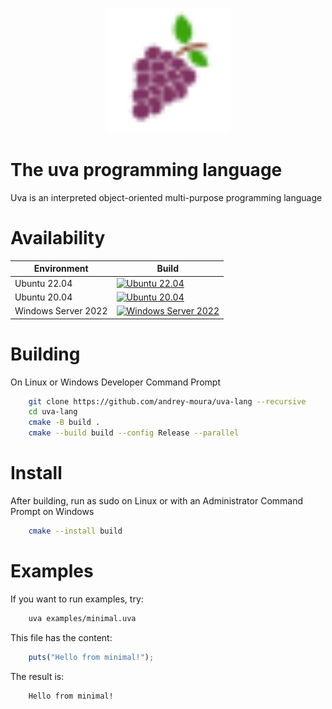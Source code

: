 <p align="center">
    <img src="resources/uva.svg" alt="Alt Text" style="width:200px; height:200px;">
</p>

# The uva programming language

Uva is an interpreted object-oriented multi-purpose programming language

# Availability

Environment | Build
--- | --- |
Ubuntu 22.04 | [![Ubuntu 22.04](https://github.com/andrey-moura/uva-lang/actions/workflows/build-ubuntu-22.04.yml/badge.svg)](https://github.com/andrey-moura/uva-lang/actions/workflows/build-ubuntu-22.04.yml)
Ubuntu 20.04 | [![Ubuntu 20.04](https://github.com/andrey-moura/uva-lang/actions/workflows/build-ubuntu-20.04.yml/badge.svg)](https://github.com/andrey-moura/uva-lang/actions/workflows/build-ubuntu-20.04.yml)
Windows Server 2022 | [![Windows Server 2022](https://github.com/andrey-moura/uva-lang/actions/workflows/build-windows-2022.yml/badge.svg)](https://github.com/andrey-moura/uva-lang/actions/workflows/build-windows-2022.yml)
# Building

On Linux or Windows Developer Command Prompt

```sh
    git clone https://github.com/andrey-moura/uva-lang --recursive
    cd uva-lang
    cmake -B build .
    cmake --build build --config Release --parallel
```

# Install
After building, run as sudo on Linux or with an Administrator Command Prompt on Windows

```sh
    cmake --install build
```

# Examples

If you want to run examples, try:

```sh
    uva examples/minimal.uva
```

This file has the content:

```typescript
    puts("Hello from minimal!");
```

The result is:

```
    Hello from minimal!
```
